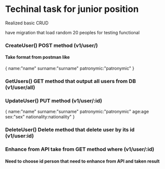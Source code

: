 # Techinal task for junior position

Realized basic CRUD

have migration that load random 20 peoples for testing functional

### CreateUser() POST method (v1/user/)
#### Take format from postman like 
{
  name:"name"
  surname:"surname"
  patronymic:"patronymic"
}

### GetUsers() GET method that output all users from DB (v1/user/all)

### UpdateUser() PUT method (v1/user/:id)
{
  name:"name"
  surname:"surname"
  patronymic:"patronymic"
  age:age
  sex:"sex"
  nationality:nationality"
}

### DeleteUser() Delete method that delete user by its id (v1/user:id)

### Enhance from API take from GET method where (v1/user/:id)
#### Need to choose id person that need to enhance from API and taken result

